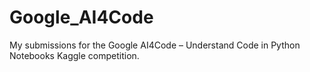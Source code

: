 # Google_AI4Code
My submissions for the Google AI4Code – Understand Code in Python Notebooks Kaggle competition.
